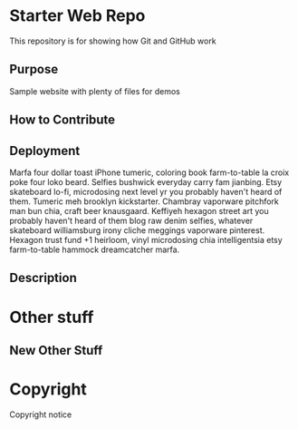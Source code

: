 # Starter Web Repo

This repository is for showing how Git and GitHub work

## Purpose

Sample website with plenty of files for demos

## How to Contribute

## Deployment

Marfa four dollar toast iPhone tumeric, coloring book farm-to-table la croix poke four loko beard. Selfies bushwick everyday carry fam jianbing. Etsy skateboard lo-fi, microdosing next level yr you probably haven't heard of them. Tumeric meh brooklyn kickstarter. Chambray vaporware pitchfork man bun chia, craft beer knausgaard. Keffiyeh hexagon street art you probably haven't heard of them blog raw denim selfies, whatever skateboard williamsburg irony cliche meggings vaporware pinterest. Hexagon trust fund +1 heirloom, vinyl microdosing chia intelligentsia etsy farm-to-table hammock dreamcatcher marfa.

## Description

# Other stuff

## New Other Stuff

# Copyright

Copyright notice